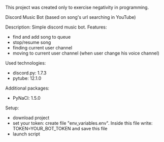 This project was created only to exercise negativity in programming.

Discord Music Bot
(based on song's url searching in YouTube)

Description:
Simple discord music bot. Features:
- find and add song to queue
- stop/resume song
- finding current user channel
- moving to current user channel (when user change his voice channel)

Used technologies:
- discord.py: 1.7.3
- pytube: 12.1.0

Additional packages:
- PyNaCl: 1.5.0

Setup:
- download project
- set your token: create file "env_variables.env". Inside this file write: TOKEN=YOUR_BOT_TOKEN and save this file
- launch script